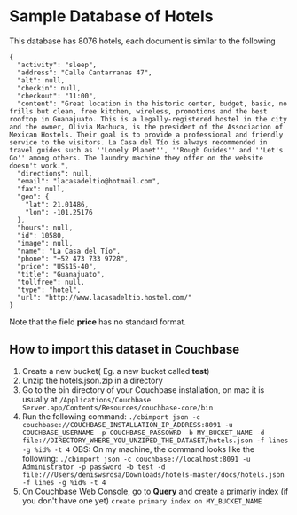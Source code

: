 # Sample Database of Hotels

This database has 8076 hotels, each document is similar to the following

```
{
  "activity": "sleep",
  "address": "Calle Cantarranas 47",
  "alt": null,
  "checkin": null,
  "checkout": "11:00",
  "content": "Great location in the historic center, budget, basic, no frills but clean, free kitchen, wireless, promotions and the best rooftop in Guanajuato. This is a legally-registered hostel in the city and the owner, Olivia Machuca, is the president of the Associacion of Mexican Hostels. Their goal is to provide a professional and friendly service to the visitors. La Casa del Tío is always recommended in travel guides such as ''Lonely Planet'', ''Rough Guides'' and ''Let's Go'' among others. The laundry machine they offer on the website doesn't work.",
  "directions": null,
  "email": "lacasadeltio@hotmail.com",
  "fax": null,
  "geo": {
    "lat": 21.01486,
    "lon": -101.25176
  },
  "hours": null,
  "id": 10580,
  "image": null,
  "name": "La Casa del Tío",
  "phone": "+52 473 733 9728",
  "price": "US$15-40",
  "title": "Guanajuato",
  "tollfree": null,
  "type": "hotel",
  "url": "http://www.lacasadeltio.hostel.com/"
}
```

Note that the field **price** has no standard format.


## How to import this dataset in Couchbase

1) Create a new bucket( Eg. a new bucket called **test**)
2) Unzip the hotels.json.zip in a directory
3) Go to the bin directory of your Couchbase installation, on mac it is usually at `/Applications/Couchbase Server.app/Contents/Resources/couchbase-core/bin`
4) Run the following command:
`./cbimport json -c couchbase://COUCHBASE_INSTALLATION_IP_ADDRESS:8091 -u COUCHBASE_USERNAME -p COUCHBASE_PASSOWRD -b MY_BUCKET_NAME -d file://DIRECTORY_WHERE_YOU_UNZIPED_THE_DATASET/hotels.json -f lines -g %id% -t 4`
OBS: On my machine, the command looks like the following:
`./cbimport json -c couchbase://localhost:8091 -u Administrator -p password -b test -d file:///Users/deniswsrosa/Downloads/hotels-master/docs/hotels.json -f lines -g %id% -t 4`
5) On Couchbase Web Console, go to **Query**  and create a primariy index (if you don't have one yet)
`create primary index on MY_BUCKET_NAME`
